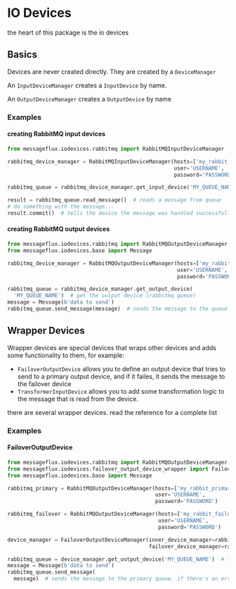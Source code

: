 # IO Devices

the heart of this package is the io devices

## Basics

Devices are never created directly. They are created by a ```DeviceManager```

An ```InputDeviceManager``` creates a ```InputDevice``` by name.

An ```OutputDeviceManager``` creates a ```OutputDevice``` by name

### Examples

#### creating RabbitMQ input devices

```python
from messageflux.iodevices.rabbitmq import RabbitMQInputDeviceManager

rabbitmq_device_manager = RabbitMQInputDeviceManager(hosts=['my_rabbit_host'],
                                                     user='USERNAME',
                                                     password='PASSWORD')

rabbitmq_queue = rabbitmq_device_manager.get_input_device('MY_QUEUE_NAME')  # get the input device (rabbitmq queue)

result = rabbitmq_queue.read_message()  # reads a message from queue
# do something with the message...
result.commit()  # tells the device the message was handled successfully.
```

#### creating RabbitMQ output devices

```python
from messageflux.iodevices.rabbitmq import RabbitMQOutputDeviceManager
from messageflux.iodevices.base import Message

rabbitmq_device_manager = RabbitMQOutputDeviceManager(hosts=['my_rabbit_host'],
                                                      user='USERNAME',
                                                      password='PASSWORD')

rabbitmq_queue = rabbitmq_device_manager.get_output_device(
  'MY_QUEUE_NAME')  # get the output device (rabbitmq queue)
message = Message(b'data to send')
rabbitmq_queue.send_message(message)  # sends the message to the queue
```

## Wrapper Devices

Wrapper devices are special devices that wraps other devices and adds some functionality to them, for example:

- ```FailoverOutputDevice``` allows you to define an output device that tries to send to a primary output device,
  and if it failes, it sends the message to the failover device
- ```TransformerInputDevice``` allows you to add some transformation logic to the message that is read from the device.

there are several wrapper devices. read the reference for a complete list

### Examples

#### FailoverOutputDevice

```python
from messageflux.iodevices.rabbitmq import RabbitMQOutputDeviceManager
from messageflux.iodevices.failover_output_device_wrapper import FailoverOutputDeviceManager
from messageflux.iodevices.base import Message

rabbitmq_primary = RabbitMQOutputDeviceManager(hosts=['my_rabbit_primary_host'],
                                               user='USERNAME',
                                               password='PASSWORD')

rabbitmq_failover = RabbitMQOutputDeviceManager(hosts=['my_rabbit_failover_host'],
                                                user='USERNAME',
                                                password='PASSWORD')

device_manager = FailoverOutputDeviceManager(inner_device_manager=rabbitmq_primary,
                                             failover_device_manager=rabbitmq_failover)

rabbitmq_queue = device_manager.get_output_device('MY_QUEUE_NAME')  # this is now a FailoverOutputDevice
message = Message(b'data to send')
rabbitmq_queue.send_message(
  message)  # sends the message to the primary queue. if there's an error, then send to the failover queue
```
